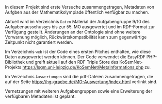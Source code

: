 In diesem Projekt sind erste Versuche zusammengetragen, Metadaten von Aufgben
aus der Mathematikolympiade öffentlich verfügbar zu machen.

Aktuell wird im Verzeichnis `Daten` Material der Aufgabengruppe 9/10 des
Aufgabenausschusses bis zur 55. MO ausgewertet und im RDF-Format zur Verfügung
gestellt.  Änderungen an der Ontologie sind ohne weitere Vorwarnung möglich,
Rückwärtskompatibilität kann zum gegenwärtige Zeitpunkt nicht garantiert
werden.

Im Verzeichnis `web` ist der Code eines ersten Pitches enthalten, wie diese
Daten ausgewertet werden können. Der Code verwendet die EasyRDF PHP-Bibliothek
und greift aktuell auf den RDF Triple Store des KoSemNet-Projekts
https://lsgm.uni-leipzig.de/KoSemNet/MetaInformations.php zu.

Im Verzeichnis `Auswertungen` sind die pdf-Dateien zusammengetragen, die auf
der Seite https://hg-graebe.de/MO-Auswertung/index.html verlinkt sind.

Vernetzungen mit weiteren Aufgabengruppen sowie eine Erweiterung der
verfügbaren Metadaten ist geplant.